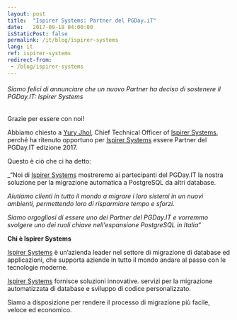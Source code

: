 ```yaml
---
layout: post
title:  "Ispirer Systems: Partner del PGDay.iT"
date:   2017-09-18 04:00:00
isStaticPost: false
permalink: /it/blog/ispirer-systems
lang: it
ref: ispirer-systems
redirect-from:
 - /blog/ispirer-systems
---
```


<h6>Siamo felici di annunciare che un nuovo Partner ha deciso di sostenere il PGDay.IT: Ispirer Systems</h6>

Grazie per essere con noi!

Abbiamo chiesto a [Yury Jhol](https://www.linkedin.com/in/yuryjhol/), Chief Technical Officer of [Ispirer Systems](http://www.ispirer.com), perché ha ritenuto opportuno per [Ispirer Systems](http://www.ispirer.com) essere Partner del PGDay.IT edizione 2017.

Questo è ciò che ci ha detto:

_“Noi di [Ispirer Systems](http://www.ispirer.com) mostreremo ai partecipanti del PGDay.IT la nostra soluzione per la migrazione automatica a PostgreSQL da altri database.

_Aiutiamo clienti in tutto il mondo a migrare i loro sistemi in un nuovi ambienti, permettendo loro di risparmiare tempo e sforzi._

_Siamo orgogliosi di essere uno dei Partner del PGDay.IT e vorremmo svolgere uno dei ruoli chiave nell'espansione PostgreSQL in Italia“_

**Chi è Ispirer Systems**

[Ispirer Systems](http://www.ispirer.com) è un’azienda leader nel settore di migrazione di database ed applicazioni, che supporta aziende in tutto il mondo andare al passo con le tecnologie moderne.

[Ispirer Systems](http://www.ispirer.com) fornisce soluzioni innovative. servizi per la migrazione automatizzata di database e sviluppo di codice personalizzato.

Siamo a disposizione per rendere il processo di migrazione più facile, veloce ed economico.
